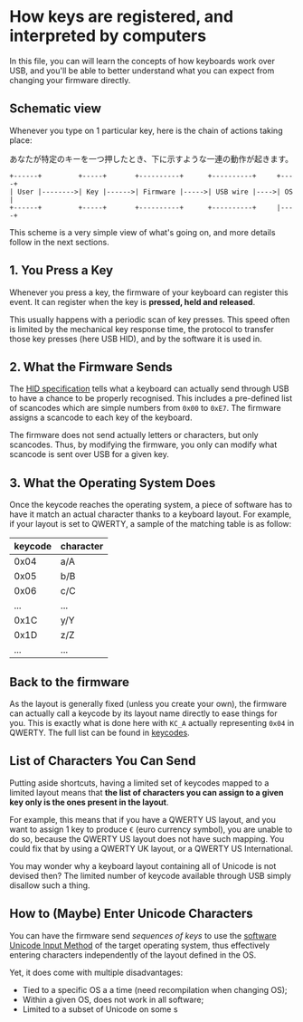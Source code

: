 # How keys are registered, and interpreted by computers

In this file, you can will learn the concepts of how keyboards work over USB,
and you'll be able to better understand what you can expect from changing your
firmware directly.

## Schematic view

Whenever you type on 1 particular key, here is the chain of actions taking
place:

あなたが特定のキーを一つ押したとき、下に示すような一連の動作が起きます。

``` text
+------+         +-----+       +----------+      +----------+     +----+
| User |-------->| Key |------>| Firmware |----->| USB wire |---->| OS |
+------+         +-----+       +----------+      +----------+     |----+
```

This scheme is a very simple view of what's going on, and more details follow
in the next sections.



## 1. You Press a Key

Whenever you press a key, the firmware of your keyboard can register this event.
It can register when the key is **pressed, held and released**.

This usually happens with a periodic scan of key presses. This speed often is limited by the mechanical key response time, the protocol to transfer those key presses (here USB HID), and by the software it is used in.

## 2. What the Firmware Sends

The [HID specification](http://www.usb.org/developers/hidpage/Hut1_12v2.pdf) tells what a keyboard can actually send through USB to have a chance to be properly recognised. This includes a pre-defined list of scancodes which are simple numbers from `0x00` to `0xE7`. The firmware assigns a scancode to each key of the keyboard.

The firmware does not send actually letters or characters, but only scancodes.
Thus, by modifying the firmware, you only can modify what scancode is sent over
USB for a given key.

## 3. What the Operating System Does

Once the keycode reaches the operating system, a piece of software has to have
it match an actual character thanks to a keyboard layout. For example, if your
layout is set to QWERTY, a sample of the matching table is as follow:

| keycode | character |
|---------|-----------|
| 0x04 | a/A |
| 0x05 | b/B |
| 0x06 | c/C |
| ... | ... |
| 0x1C | y/Y |
| 0x1D | z/Z |
| ... | ... |

## Back to the firmware

As the layout is generally fixed (unless you create your own), the firmware can actually call a keycode by its layout name directly to ease things for you. This is exactly what is done here with `KC_A` actually representing `0x04` in QWERTY. The full list can be found in [keycodes](keycodes.md).

## List of Characters You Can Send

Putting aside shortcuts, having a limited set of keycodes mapped to a limited layout means that **the list of characters you can assign to a given key only is the ones present in the layout**.

For example, this means that if you have a QWERTY US layout, and you want to assign 1 key to produce `€` (euro currency symbol), you are unable to do so, because the QWERTY US layout does not have such mapping. You could fix that by using a QWERTY UK layout, or a QWERTY US International.

You may wonder why a keyboard layout containing all of Unicode is not devised then? The limited number of keycode available through USB simply disallow such a thing.

## How to (Maybe) Enter Unicode Characters

You can have the firmware send *sequences of keys* to use the [software Unicode Input Method](https://en.wikipedia.org/wiki/Unicode_input#Hexadecimal_code_input) of the target operating system, thus effectively entering characters independently of the layout defined in the OS.

Yet, it does come with multiple disadvantages:

 - Tied to a specific OS a a time (need recompilation when changing OS);
 - Within a given OS, does not work in all software;
 - Limited to a subset of Unicode on some s